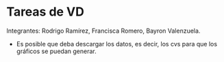 # Tareas de VD
Integrantes: Rodrigo Ramírez, Francisca Romero, Bayron Valenzuela.

- Es posible que deba descargar los datos, es decir, los cvs para que los gráficos se puedan generar.

